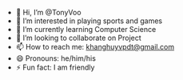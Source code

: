 - 👋 Hi, I’m @TonyVoo
- 👀 I’m interested in playing sports and games
- 🌱 I’m currently learning Computer Science
- 💞️ I’m looking to collaborate on Project
- 📫 How to reach me: khanghuyvpdt@gmail.com
- 😄 Pronouns: he/him/his
- ⚡ Fun fact: I am friendly

<!---
TonyVoo/TonyVoo is a ✨ special ✨ repository because its `README.md` (this file) appears on your GitHub profile.
You can click the Preview link to take a look at your changes.
--->
